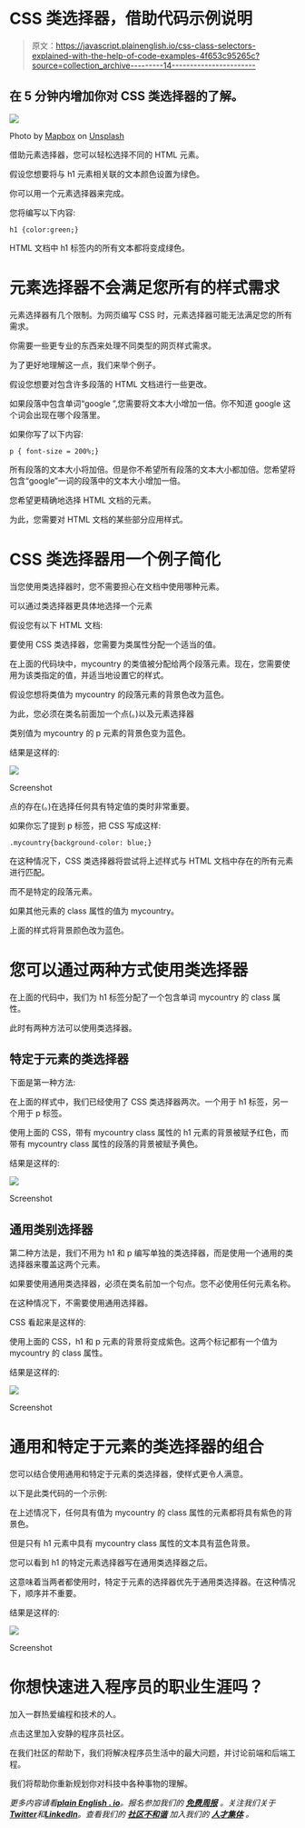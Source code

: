 # CSS 类选择器，借助代码示例说明

> 原文：<https://javascript.plainenglish.io/css-class-selectors-explained-with-the-help-of-code-examples-4f653c95265c?source=collection_archive---------14----------------------->

## 在 5 分钟内增加你对 CSS 类选择器的了解。

![](img/5546a9b07cd412a1885560dc97648240.png)

Photo by [Mapbox](https://unsplash.com/@mapbox?utm_source=medium&utm_medium=referral) on [Unsplash](https://unsplash.com?utm_source=medium&utm_medium=referral)

借助元素选择器，您可以轻松选择不同的 HTML 元素。

假设您想要将与 h1 元素相关联的文本颜色设置为绿色。

你可以用一个元素选择器来完成。

您将编写以下内容:

```
h1 {color:green;}
```

HTML 文档中 h1 标签内的所有文本都将变成绿色。

# 元素选择器不会满足您所有的样式需求

元素选择器有几个限制。为网页编写 CSS 时，元素选择器可能无法满足您的所有需求。

你需要一些更专业的东西来处理不同类型的网页样式需求。

为了更好地理解这一点，我们来举个例子。

假设您想要对包含许多段落的 HTML 文档进行一些更改。

如果段落中包含单词“google ”,您需要将文本大小增加一倍。你不知道 google 这个词会出现在哪个段落里。

如果你写了以下内容:

```
p { font-size = 200%;}
```

所有段落的文本大小将加倍。但是你不希望所有段落的文本大小都加倍。您希望将包含“google”一词的段落中的文本大小增加一倍。

您希望更精确地选择 HTML 文档的元素。

为此，您需要对 HTML 文档的某些部分应用样式。

# CSS 类选择器用一个例子简化

当您使用类选择器时，您不需要担心在文档中使用哪种元素。

可以通过类选择器更具体地选择一个元素

假设您有以下 HTML 文档:

要使用 CSS 类选择器，您需要为类属性分配一个适当的值。

在上面的代码块中，mycountry 的类值被分配给两个段落元素。现在，您需要使用为该类指定的值，并适当地设置它的样式。

假设您想将类值为 mycountry 的段落元素的背景色改为蓝色。

为此，您必须在类名前面加一个点(。)以及元素选择器

类别值为 mycountry 的 p 元素的背景色变为蓝色。

结果是这样的:

![](img/28eaf5ee551d7b1e05876e6733bf75f2.png)

Screenshot

点的存在(。)在选择任何具有特定值的类时非常重要。

如果你忘了提到 p 标签，把 CSS 写成这样:

```
.mycountry{background-color: blue;}
```

在这种情况下，CSS 类选择器将尝试将上述样式与 HTML 文档中存在的所有元素进行匹配。

而不是特定的段落元素。

如果其他元素的 class 属性的值为 mycountry。

上面的样式将背景颜色改为蓝色。

# 您可以通过两种方式使用类选择器

在上面的代码中，我们为 h1 标签分配了一个包含单词 mycountry 的 class 属性。

此时有两种方法可以使用类选择器。

## 特定于元素的类选择器

下面是第一种方法:

在上面的样式中，我们已经使用了 CSS 类选择器两次。一个用于 h1 标签，另一个用于 p 标签。

使用上面的 CSS，带有 mycountry class 属性的 h1 元素的背景被赋予红色，而带有 mycountry class 属性的段落的背景被赋予黄色。

结果是这样的:

![](img/e6649f2240f9cc8e458db06b5e828373.png)

Screenshot

## 通用类别选择器

第二种方法是，我们不用为 h1 和 p 编写单独的类选择器，而是使用一个通用的类选择器来覆盖这两个元素。

如果要使用通用类选择器，必须在类名前加一个句点。您不必使用任何元素名称。

在这种情况下，不需要使用通用选择器。

CSS 看起来是这样的:

使用上面的 CSS，h1 和 p 元素的背景将变成紫色。这两个标记都有一个值为 mycountry 的 class 属性。

结果是这样的:

![](img/60425254ee9de1b23ff1c7063fbab3b8.png)

Screenshot

# 通用和特定于元素的类选择器的组合

您可以结合使用通用和特定于元素的类选择器，使样式更令人满意。

以下是此类代码的一个示例:

在上述情况下，任何具有值为 mycountry 的 class 属性的元素都将具有紫色的背景色。

但是只有 h1 元素中具有 mycountry class 属性的文本具有蓝色背景。

您可以看到 h1 的特定元素选择器写在通用类选择器之后。

这意味着当两者都使用时，特定于元素的选择器优先于通用类选择器。在这种情况下，顺序并不重要。

结果是这样的:

![](img/1b44e117785b59cc7383231fc311bd23.png)

Screenshot

# 你想快速进入程序员的职业生涯吗？

加入一群热爱编程和技术的人。

点击这里加入安静的程序员社区。

在我们社区的帮助下，我们将解决程序员生活中的最大问题，并讨论前端和后端工程。

我们将帮助你重新规划你对科技中各种事物的理解。

*更多内容请看*[***plain English . io***](https://plainenglish.io/)*。报名参加我们的* [***免费周报***](http://newsletter.plainenglish.io/) *。关注我们关于*[***Twitter***](https://twitter.com/inPlainEngHQ)*和*[***LinkedIn***](https://www.linkedin.com/company/inplainenglish/)*。查看我们的* [***社区不和谐***](https://discord.gg/GtDtUAvyhW) *加入我们的* [***人才集体***](https://inplainenglish.pallet.com/talent/welcome) *。*